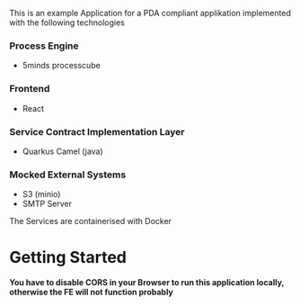 This is an example Application for a PDA compliant applikation implemented with the following technologies
### Process Engine
- 5minds processcube
### Frontend
- React 
### Service Contract Implementation Layer
- Quarkus Camel (java)
### Mocked External Systems 
- S3 (minio)
- SMTP Server

The Services are containerised with Docker

# Getting Started

**You have to disable CORS in your Browser to run this application locally, otherwise the FE will not function probably**

